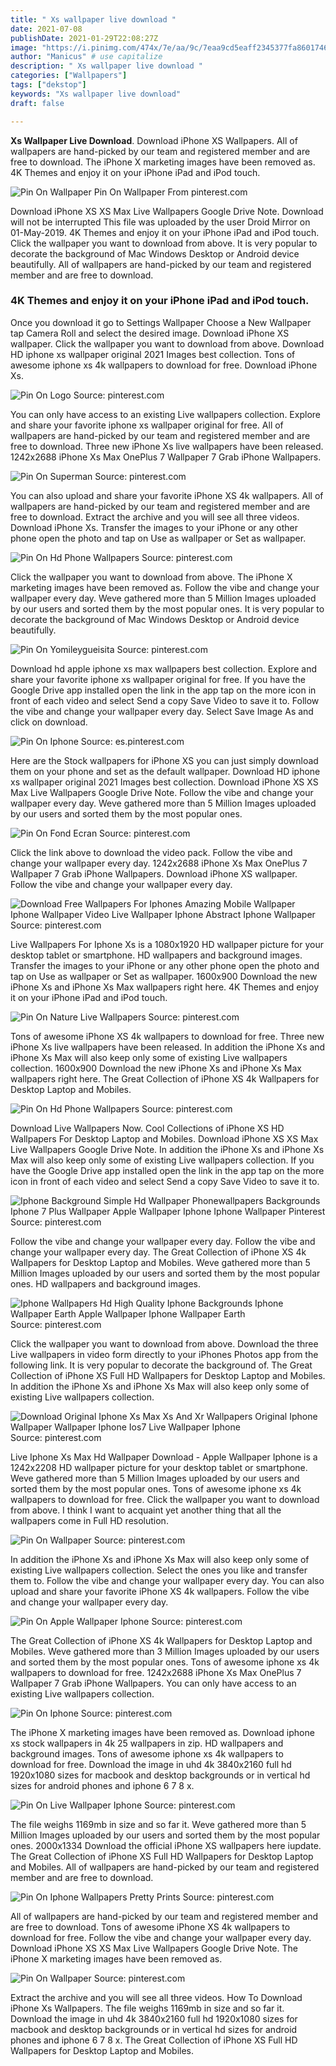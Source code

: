 ```yaml
---
title: " Xs wallpaper live download "
date: 2021-07-08
publishDate: 2021-01-29T22:08:27Z
image: "https://i.pinimg.com/474x/7e/aa/9c/7eaa9cd5eaff2345377fa8601746d067.jpg"
author: "Manicus" # use capitalize
description: " Xs wallpaper live download "
categories: ["Wallpapers"]
tags: ["dekstop"]
keywords: "Xs wallpaper live download"
draft: false

---
```



**Xs Wallpaper Live Download**. Download iPhone XS Wallpapers. All of wallpapers are hand-picked by our team and registered member and are free to download. The iPhone X marketing images have been removed as. 4K Themes and enjoy it on your iPhone iPad and iPod touch.

![Pin On Wallpaper](https://i.pinimg.com/474x/7e/aa/9c/7eaa9cd5eaff2345377fa8601746d067.jpg "Pin On Wallpaper")
Pin On Wallpaper From pinterest.com


Download iPhone XS XS Max Live Wallpapers Google Drive Note. Download will not be interrupted This file was uploaded by the user Droid Mirror on 01-May-2019. 4K Themes and enjoy it on your iPhone iPad and iPod touch. Click the wallpaper you want to download from above. It is very popular to decorate the background of Mac Windows Desktop or Android device beautifully. All of wallpapers are hand-picked by our team and registered member and are free to download.

### 4K Themes and enjoy it on your iPhone iPad and iPod touch.

Once you download it go to Settings Wallpaper Choose a New Wallpaper tap Camera Roll and select the desired image. Download iPhone XS wallpaper. Click the wallpaper you want to download from above. Download HD iphone xs wallpaper original 2021 Images best collection. Tons of awesome iphone xs 4k wallpapers to download for free. Download iPhone Xs.


![Pin On Logo](https://i.pinimg.com/originals/9b/3e/ef/9b3eef27ae683e6326d57d837694b123.jpg "Pin On Logo")
Source: pinterest.com

You can only have access to an existing Live wallpapers collection. Explore and share your favorite iphone xs wallpaper original for free. All of wallpapers are hand-picked by our team and registered member and are free to download. Three new iPhone Xs live wallpapers have been released. 1242x2688 iPhone Xs Max OnePlus 7 Wallpaper 7 Grab iPhone Wallpapers.

![Pin On Superman](https://i.pinimg.com/originals/65/28/8a/65288ae87daf483317561aa8cae0ce03.png "Pin On Superman")
Source: pinterest.com

You can also upload and share your favorite iPhone XS 4k wallpapers. All of wallpapers are hand-picked by our team and registered member and are free to download. Extract the archive and you will see all three videos. Download iPhone Xs. Transfer the images to your iPhone or any other phone open the photo and tap on Use as wallpaper or Set as wallpaper.

![Pin On Hd Phone Wallpapers](https://i.pinimg.com/originals/ea/bb/e1/eabbe14a9d3120048a420c1476966afc.png "Pin On Hd Phone Wallpapers")
Source: pinterest.com

Click the wallpaper you want to download from above. The iPhone X marketing images have been removed as. Follow the vibe and change your wallpaper every day. Weve gathered more than 5 Million Images uploaded by our users and sorted them by the most popular ones. It is very popular to decorate the background of Mac Windows Desktop or Android device beautifully.

![Pin On Yomileygueisita](https://i.pinimg.com/originals/e3/a4/fd/e3a4fd15c5728c27a07d7a1917d005f0.jpg "Pin On Yomileygueisita")
Source: pinterest.com

Download hd apple iphone xs max wallpapers best collection. Explore and share your favorite iphone xs wallpaper original for free. If you have the Google Drive app installed open the link in the app tap on the more icon in front of each video and select Send a copy Save Video to save it to. Follow the vibe and change your wallpaper every day. Select Save Image As and click on download.

![Pin On Iphone](https://i.pinimg.com/originals/bb/68/0b/bb680b59bbf8307d29b7272228eb0ac5.jpg "Pin On Iphone")
Source: es.pinterest.com

Here are the Stock wallpapers for iPhone XS you can just simply download them on your phone and set as the default wallpaper. Download HD iphone xs wallpaper original 2021 Images best collection. Download iPhone XS XS Max Live Wallpapers Google Drive Note. Follow the vibe and change your wallpaper every day. Weve gathered more than 5 Million Images uploaded by our users and sorted them by the most popular ones.

![Pin On Fond Ecran](https://i.pinimg.com/736x/b1/41/d8/b141d8a9c28c59afba12fca15a2cb0e6.jpg "Pin On Fond Ecran")
Source: pinterest.com

Click the link above to download the video pack. Follow the vibe and change your wallpaper every day. 1242x2688 iPhone Xs Max OnePlus 7 Wallpaper 7 Grab iPhone Wallpapers. Download iPhone XS wallpaper. Follow the vibe and change your wallpaper every day.

![Download Free Wallpapers For Iphones Amazing Mobile Wallpaper Iphone Wallpaper Video Live Wallpaper Iphone Abstract Iphone Wallpaper](https://i.pinimg.com/564x/35/93/30/359330e471daea14ba2488ff81749fd5.jpg "Download Free Wallpapers For Iphones Amazing Mobile Wallpaper Iphone Wallpaper Video Live Wallpaper Iphone Abstract Iphone Wallpaper")
Source: pinterest.com

Live Wallpapers For Iphone Xs is a 1080x1920 HD wallpaper picture for your desktop tablet or smartphone. HD wallpapers and background images. Transfer the images to your iPhone or any other phone open the photo and tap on Use as wallpaper or Set as wallpaper. 1600x900 Download the new iPhone Xs and iPhone Xs Max wallpapers right here. 4K Themes and enjoy it on your iPhone iPad and iPod touch.

![Pin On Nature Live Wallpapers](https://i.pinimg.com/originals/8f/5f/bf/8f5fbf76ff036cf8c8f3333d234c6080.jpg "Pin On Nature Live Wallpapers")
Source: pinterest.com

Tons of awesome iPhone XS 4k wallpapers to download for free. Three new iPhone Xs live wallpapers have been released. In addition the iPhone Xs and iPhone Xs Max will also keep only some of existing Live wallpapers collection. 1600x900 Download the new iPhone Xs and iPhone Xs Max wallpapers right here. The Great Collection of iPhone XS 4k Wallpapers for Desktop Laptop and Mobiles.

![Pin On Hd Phone Wallpapers](https://i.pinimg.com/originals/82/5b/01/825b01628053c4b55529cc6544d91293.jpg "Pin On Hd Phone Wallpapers")
Source: pinterest.com

Download Live Wallpapers Now. Cool Collections of iPhone XS HD Wallpapers For Desktop Laptop and Mobiles. Download iPhone XS XS Max Live Wallpapers Google Drive Note. In addition the iPhone Xs and iPhone Xs Max will also keep only some of existing Live wallpapers collection. If you have the Google Drive app installed open the link in the app tap on the more icon in front of each video and select Send a copy Save Video to save it to.

![Iphone Background Simple Hd Wallpaper Phonewallpapers Backgrounds Iphone 7 Plus Wallpaper Apple Wallpaper Iphone Iphone Wallpaper Pinterest](https://i.pinimg.com/474x/e7/41/ec/e741ec0d6b6a488a3c7601ae14d651ce.jpg "Iphone Background Simple Hd Wallpaper Phonewallpapers Backgrounds Iphone 7 Plus Wallpaper Apple Wallpaper Iphone Iphone Wallpaper Pinterest")
Source: pinterest.com

Follow the vibe and change your wallpaper every day. Follow the vibe and change your wallpaper every day. The Great Collection of iPhone XS 4k Wallpapers for Desktop Laptop and Mobiles. Weve gathered more than 5 Million Images uploaded by our users and sorted them by the most popular ones. HD wallpapers and background images.

![Iphone Wallpapers Hd High Quality Iphone Backgrounds Iphone Wallpaper Earth Apple Wallpaper Iphone Wallpaper Earth](https://i.pinimg.com/564x/af/13/e2/af13e2e971462dc5d4ca2f6f245b0776.jpg "Iphone Wallpapers Hd High Quality Iphone Backgrounds Iphone Wallpaper Earth Apple Wallpaper Iphone Wallpaper Earth")
Source: pinterest.com

Click the wallpaper you want to download from above. Download the three Live wallpapers in video form directly to your iPhones Photos app from the following link. It is very popular to decorate the background of. The Great Collection of iPhone XS Full HD Wallpapers for Desktop Laptop and Mobiles. In addition the iPhone Xs and iPhone Xs Max will also keep only some of existing Live wallpapers collection.

![Download Original Iphone Xs Max Xs And Xr Wallpapers Original Iphone Wallpaper Wallpaper Iphone Ios7 Live Wallpaper Iphone](https://i.pinimg.com/originals/78/4f/88/784f88dad266295087ca317c484bf6b6.png "Download Original Iphone Xs Max Xs And Xr Wallpapers Original Iphone Wallpaper Wallpaper Iphone Ios7 Live Wallpaper Iphone")
Source: pinterest.com

Live Iphone Xs Max Hd Wallpaper Download - Apple Wallpaper Iphone is a 1242x2208 HD wallpaper picture for your desktop tablet or smartphone. Weve gathered more than 5 Million Images uploaded by our users and sorted them by the most popular ones. Tons of awesome iphone xs 4k wallpapers to download for free. Click the wallpaper you want to download from above. I think I want to acquaint yet another thing that all the wallpapers come in Full HD resolution.

![Pin On Wallpaper](https://i.pinimg.com/736x/ec/3d/e6/ec3de6449265970a5b7dec17ea904040.jpg "Pin On Wallpaper")
Source: pinterest.com

In addition the iPhone Xs and iPhone Xs Max will also keep only some of existing Live wallpapers collection. Select the ones you like and transfer them to. Follow the vibe and change your wallpaper every day. You can also upload and share your favorite iPhone XS 4k wallpapers. Follow the vibe and change your wallpaper every day.

![Pin On Apple Wallpaper Iphone](https://i.pinimg.com/originals/3a/de/68/3ade68026b9d4b431d121ff00a1d3529.jpg "Pin On Apple Wallpaper Iphone")
Source: pinterest.com

The Great Collection of iPhone XS 4k Wallpapers for Desktop Laptop and Mobiles. Weve gathered more than 3 Million Images uploaded by our users and sorted them by the most popular ones. Tons of awesome iphone xs 4k wallpapers to download for free. 1242x2688 iPhone Xs Max OnePlus 7 Wallpaper 7 Grab iPhone Wallpapers. You can only have access to an existing Live wallpapers collection.

![Pin On Iphone](https://i.pinimg.com/originals/17/18/94/171894e06aae37ac163108491491e382.png "Pin On Iphone")
Source: pinterest.com

The iPhone X marketing images have been removed as. Download iphone xs stock wallpapers in 4k 25 wallpapers in zip. HD wallpapers and background images. Tons of awesome iphone xs 4k wallpapers to download for free. Download the image in uhd 4k 3840x2160 full hd 1920x1080 sizes for macbook and desktop backgrounds or in vertical hd sizes for android phones and iphone 6 7 8 x.

![Pin On Live Wallpaper Iphone](https://i.pinimg.com/originals/f4/66/dd/f466dd9c78cfdc857921b562347d57b7.gif "Pin On Live Wallpaper Iphone")
Source: pinterest.com

The file weighs 1169mb in size and so far it. Weve gathered more than 5 Million Images uploaded by our users and sorted them by the most popular ones. 2000x1334 Download the official iPhone XS wallpapers here iupdate. The Great Collection of iPhone XS Full HD Wallpapers for Desktop Laptop and Mobiles. All of wallpapers are hand-picked by our team and registered member and are free to download.

![Pin On Iphone Wallpapers Pretty Prints](https://i.pinimg.com/originals/9f/13/e0/9f13e02408e2d170e5a3067f242fd220.jpg "Pin On Iphone Wallpapers Pretty Prints")
Source: pinterest.com

All of wallpapers are hand-picked by our team and registered member and are free to download. Tons of awesome iPhone XS 4k wallpapers to download for free. Follow the vibe and change your wallpaper every day. Download iPhone XS XS Max Live Wallpapers Google Drive Note. The iPhone X marketing images have been removed as.

![Pin On Wallpaper](https://i.pinimg.com/474x/7e/aa/9c/7eaa9cd5eaff2345377fa8601746d067.jpg "Pin On Wallpaper")
Source: pinterest.com

Extract the archive and you will see all three videos. How To Download iPhone Xs Wallpapers. The file weighs 1169mb in size and so far it. Download the image in uhd 4k 3840x2160 full hd 1920x1080 sizes for macbook and desktop backgrounds or in vertical hd sizes for android phones and iphone 6 7 8 x. The Great Collection of iPhone XS Full HD Wallpapers for Desktop Laptop and Mobiles.

